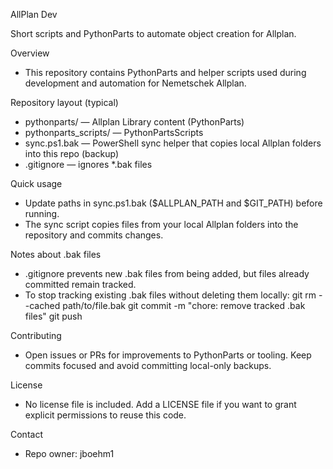 AllPlan Dev

Short scripts and PythonParts to automate object creation for Allplan.

Overview
- This repository contains PythonParts and helper scripts used during development and automation for Nemetschek Allplan.

Repository layout (typical)
- pythonparts/ — Allplan Library content (PythonParts)
- pythonparts_scripts/ — PythonPartsScripts
- sync.ps1.bak — PowerShell sync helper that copies local Allplan folders into this repo (backup)
- .gitignore — ignores *.bak files

Quick usage
- Update paths in sync.ps1.bak ($ALLPLAN_PATH and $GIT_PATH) before running.
- The sync script copies files from your local Allplan folders into the repository and commits changes.

Notes about .bak files
- .gitignore prevents new .bak files from being added, but files already committed remain tracked.
- To stop tracking existing .bak files without deleting them locally:
  git rm --cached path/to/file.bak
  git commit -m "chore: remove tracked .bak files"
  git push

Contributing
- Open issues or PRs for improvements to PythonParts or tooling. Keep commits focused and avoid committing local-only backups.

License
- No license file is included. Add a LICENSE file if you want to grant explicit permissions to reuse this code.

Contact
- Repo owner: jboehm1
